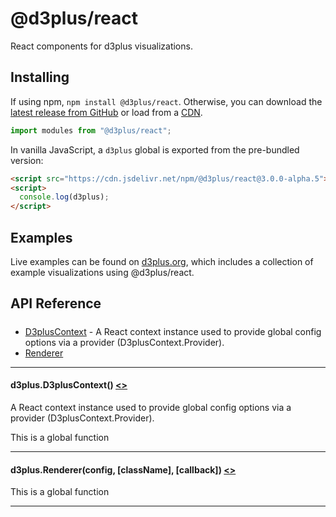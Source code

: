 # @d3plus/react
  
React components for d3plus visualizations.

## Installing

If using npm, `npm install @d3plus/react`. Otherwise, you can download the [latest release from GitHub](https://github.com/d3plus/d3plus/releases/latest) or load from a [CDN](https://cdn.jsdelivr.net/npm/@d3plus/react).

```js
import modules from "@d3plus/react";
```

In vanilla JavaScript, a `d3plus` global is exported from the pre-bundled version:

```html
<script src="https://cdn.jsdelivr.net/npm/@d3plus/react@3.0.0-alpha.5"></script>
<script>
  console.log(d3plus);
</script>
```

## Examples

Live examples can be found on [d3plus.org](https://d3plus.org/), which includes a collection of example visualizations using @d3plus/react.

## API Reference

##### 
* [D3plusContext](#D3plusContext) - A React context instance used to provide global config options via a provider (D3plusContext.Provider).
* [Renderer](#Renderer)

---

<a name="D3plusContext"></a>
#### d3plus.**D3plusContext**() [<>](https://github.com/d3plus/d3plus/blob/main/packages/react/src/D3plusContext.jsx#L3)

A React context instance used to provide global config options via a provider (D3plusContext.Provider).


This is a global function

---

<a name="Renderer"></a>
#### d3plus.**Renderer**(config, [className], [callback]) [<>](https://github.com/d3plus/d3plus/blob/main/packages/react/src/Renderer.jsx#L6)


This is a global function

---

